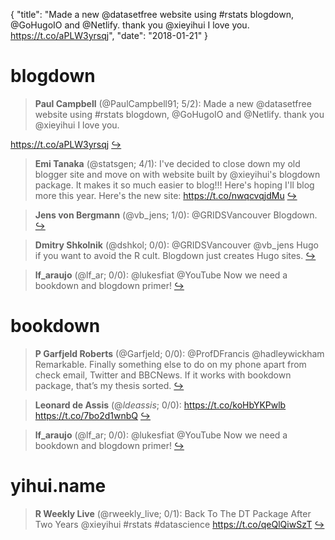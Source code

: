 {
  "title": "Made a new @datasetfree website using #rstats blogdown, @GoHugoIO and @Netlify. thank you @xieyihui I love you. https://t.co/aPLW3yrsqj",
  "date": "2018-01-21"
}

# blogdown

> **Paul Campbell** (@PaulCampbell91; 5/2): Made a new @datasetfree website using #rstats blogdown, @GoHugoIO and @Netlify. thank you @xieyihui I love you.
>
https://t.co/aPLW3yrsqj  [&#8618;](https://twitter.com/xieyihui/status/954802112470437888)

<!-- -->


> **Emi Tanaka** (@statsgen; 4/1): I've decided to close down my old blogger site and move on with website built by @xieyihui's blogdown package. It makes it so much easier to blog!!! Here's hoping I'll blog more this year. Here's the new site: https://t.co/nwqcvqjdMu  [&#8618;](https://twitter.com/xieyihui/status/954656938112860160)

<!-- -->


> **Jens von Bergmann** (@vb_jens; 1/0): @GRIDSVancouver Blogdown.  [&#8618;](https://twitter.com/xieyihui/status/954567141285552128)

<!-- -->


> **Dmitry Shkolnik** (@dshkol; 0/0): @GRIDSVancouver @vb_jens Hugo if you want to avoid the R cult. Blogdown just creates Hugo sites.  [&#8618;](https://twitter.com/xieyihui/status/954831594312818688)

<!-- -->


> **lf_araujo** (@lf_ar; 0/0): @lukesfiat @YouTube Now we need a bookdown and blogdown primer!  [&#8618;](https://twitter.com/xieyihui/status/954674701707624449)

<!-- -->


# bookdown

> **P Garfjeld Roberts** (@Garfjeld; 0/0): @ProfDFrancis @hadleywickham Remarkable. Finally something else to do on my phone apart from check email, Twitter and BBCNews. If it works with bookdown package, that’s my thesis sorted.  [&#8618;](https://twitter.com/xieyihui/status/954785598451175425)

<!-- -->


> **Leonard de Assis** (@_ldeassis_; 0/0): https://t.co/koHbYKPwlb https://t.co/7bo2d1wnbQ  [&#8618;](https://twitter.com/xieyihui/status/954695190731780096)

<!-- -->


> **lf_araujo** (@lf_ar; 0/0): @lukesfiat @YouTube Now we need a bookdown and blogdown primer!  [&#8618;](https://twitter.com/xieyihui/status/954674701707624449)

<!-- -->


# yihui.name

> **R Weekly Live** (@rweekly_live; 0/1): Back To The DT Package After Two Years @xieyihui #rstats #datascience https://t.co/qeQlQiwSzT  [&#8618;](https://twitter.com/xieyihui/status/954709670924500992)

<!-- -->


